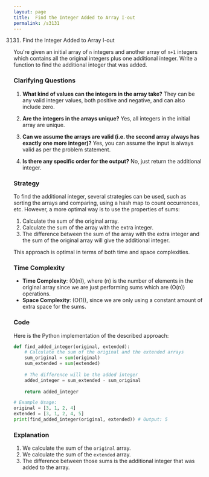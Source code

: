 ```yaml
---
layout: page
title:  Find the Integer Added to Array I-out
permalink: /s3131
---
```

3131. Find the Integer Added to Array I-out

You're given an initial array of `n` integers and another array of `n+1` integers which contains all the original integers plus one additional integer. Write a function to find the additional integer that was added.

### Clarifying Questions
1. **What kind of values can the integers in the array take?**
   They can be any valid integer values, both positive and negative, and can also include zero.

2. **Are the integers in the arrays unique?**
   Yes, all integers in the initial array are unique.

3. **Can we assume the arrays are valid (i.e. the second array always has exactly one more integer)?**
   Yes, you can assume the input is always valid as per the problem statement.

4. **Is there any specific order for the output?**
   No, just return the additional integer.

### Strategy
To find the additional integer, several strategies can be used, such as sorting the arrays and comparing, using a hash map to count occurrences, etc. However, a more optimal way is to use the properties of sums:

1. Calculate the sum of the original array.
2. Calculate the sum of the array with the extra integer.
3. The difference between the sum of the array with the extra integer and the sum of the original array will give the additional integer.

This approach is optimal in terms of both time and space complexities.

### Time Complexity
- **Time Complexity**: \(O(n)\), where \(n\) is the number of elements in the original array since we are just performing sums which are \(O(n)\) operations.
- **Space Complexity**: \(O(1)\), since we are only using a constant amount of extra space for the sums.

### Code
Here is the Python implementation of the described approach:

```python
def find_added_integer(original, extended):
    # Calculate the sum of the original and the extended arrays
    sum_original = sum(original)
    sum_extended = sum(extended)
    
    # The difference will be the added integer
    added_integer = sum_extended - sum_original
    
    return added_integer

# Example Usage:
original = [3, 1, 2, 4]
extended = [3, 1, 2, 4, 5]
print(find_added_integer(original, extended)) # Output: 5
```

### Explanation
1. We calculate the sum of the `original` array.
2. We calculate the sum of the `extended` array.
3. The difference between those sums is the additional integer that was added to the array.